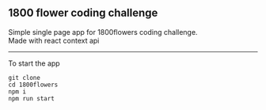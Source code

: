 ## 1800 flower coding challenge

Simple single page app for 1800flowers coding challenge.  
Made with react context api

---

To start the app

```
git clone
cd 1800flowers
npm i
npm run start
```
